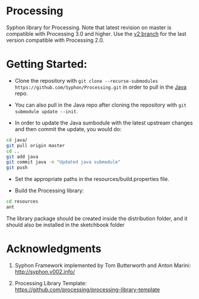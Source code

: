 Processing
==========

Syphon library for Processing. Note that latest revision on master is compatible with Processing 3.0 and higher. Use the [v2 branch](https://github.com/Syphon/Processing/tree/v2) for the last version compatible with Processing 2.0. 

Getting Started:
====

* Clone the repository with ```git clone --recurse-submodules https://github.com/Syphon/Processing.git``` in order to pull in the <a href="https://github.com/Syphon/Java">Java</a> repo.

* You can also pull in the Java repo after cloning the repository with ```git submodule update --init```.

* In order to update the Java sumbodule with the latest upstream changes and then commit the update, you would do:

```bash
cd java/
git pull origin master
cd ..
git add java
git commit java -m "Updated java submodule"
git push
```

* Set the appropriate paths in the resources/build.properties file.

* Build the Processing library:

```bash
cd resources
ant
```

The library package should be created inside the distribution folder, and it should also be installed in the sketchbook folder

Acknowledgments
====

1) Syphon Framework implemented by Tom Butterworth and Anton Marini:
http://syphon.v002.info/

2) Processing Library Template:
https://github.com/processing/processing-library-template
